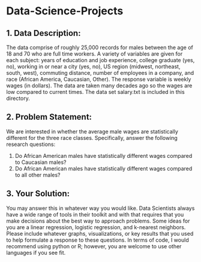 # Data-Science-Projects
## 1. Data Description:
The data comprise of roughly 25,000 records for males between the age of 18 and 70 who are full time workers. A variety of variables are given for each subject: years of education and job experience, college graduate (yes, no), working in or near a city (yes, no), US region (midwest, northeast, south, west), commuting distance, number of employees in a company, and race (African America, Caucasian, Other). The response variable is weekly wages (in dollars). The data are taken many decades ago so the wages are low compared to current times. The data set salary.txt is included in this directory. 

## 2. Problem Statement:
We are interested in whether the average male wages are statistically different for the three race classes. Specifically, answer the following research questions: 
1. Do African American males have statistically different wages compared to Caucasian males? 
2. Do African American males have statistically different wages compared to all other males? 

## 3. Your Solution:
You may answer this in whatever way you would like. Data Scientists always have a wide range of tools in their toolkit and with that requires that you make decisions about the best way to approach problems. Some ideas for you are a linear regression, logistic regression, and k-nearest  neighbors. Please include whatever graphs, visualizations, or key results that you used to help formulate a response to these questions. In terms of code, I would recommend using python or R; however, you are welcome to use other languages if you see fit.

